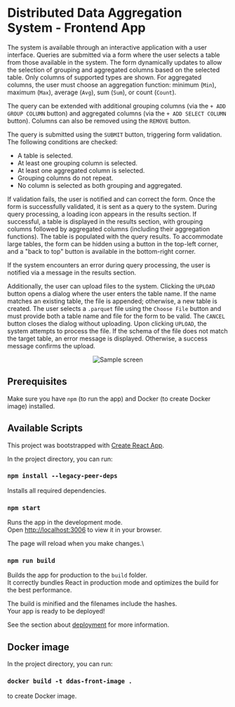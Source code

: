# Distributed Data Aggregation System - Frontend App

The system is available through an interactive application with a user interface. Queries are submitted via a form where the user selects a table from those available in the system. The form dynamically updates to allow the selection of grouping and aggregated columns based on the selected table. Only columns of supported types are shown. For aggregated columns, the user must choose an aggregation function: minimum (`Min`), maximum (`Max`), average (`Avg`), sum (`Sum`), or count (`Count`). 

The query can be extended with additional grouping columns (via the `+ ADD GROUP COLUMN` button) and aggregated columns (via the `+ ADD SELECT COLUMN` button). Columns can also be removed using the `REMOVE` button. 

The query is submitted using the `SUBMIT` button, triggering form validation. The following conditions are checked:
- A table is selected.
- At least one grouping column is selected.
- At least one aggregated column is selected.
- Grouping columns do not repeat.
- No column is selected as both grouping and aggregated.

If validation fails, the user is notified and can correct the form. Once the form is successfully validated, it is sent as a query to the system. During query processing, a loading icon appears in the results section. If successful, a table is displayed in the results section, with grouping columns followed by aggregated columns (including their aggregation functions). The table is populated with the query results. To accommodate large tables, the form can be hidden using a button in the top-left corner, and a "back to top" button is available in the bottom-right corner.

If the system encounters an error during query processing, the user is notified via a message in the results section.

Additionally, the user can upload files to the system. Clicking the `UPLOAD` button opens a dialog where the user enters the table name. If the name matches an existing table, the file is appended; otherwise, a new table is created. The user selects a `.parquet` file using the `Choose File` button and must provide both a table name and file for the form to be valid. The `CANCEL` button closes the dialog without uploading. Upon clicking `UPLOAD`, the system attempts to process the file. If the schema of the file does not match the target table, an error message is displayed. Otherwise, a success message confirms the upload.

<p align="center">
  <img src="https://github.com/user-attachments/assets/83203bed-563e-49e8-9d6e-d4a00aa69188" alt="Sample screen"/>
</p>

## Prerequisites

Make sure you have `npm` (to run the app) and Docker (to create Docker image) installed.

### 

## Available Scripts

This project was bootstrapped with [Create React App](https://github.com/facebook/create-react-app).

In the project directory, you can run:

### `npm install --legacy-peer-deps`

Installs all required dependencies.

### `npm start`

Runs the app in the development mode.\
Open [http://localhost:3006](http://localhost:3006) to view it in your browser.

The page will reload when you make changes.\

### `npm run build`

Builds the app for production to the `build` folder.\
It correctly bundles React in production mode and optimizes the build for the best performance.

The build is minified and the filenames include the hashes.\
Your app is ready to be deployed!

See the section about [deployment](https://facebook.github.io/create-react-app/docs/deployment) for more information.

## Docker image

In the project directory, you can run:

### `docker build -t ddas-front-image .`

to create Docker image.


